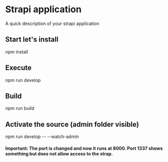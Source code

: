 # Strapi application

A quick description of your strapi application

## Start let's install
npm install

## Execute
npm run develop

## Build
npm run build 

## Activate the source (admin folder visible)
npm run develop -- --watch-admin
#### Important: The port is changed and now it runs at 8000. Port 1337 shows something but does not allow access to the strap.

